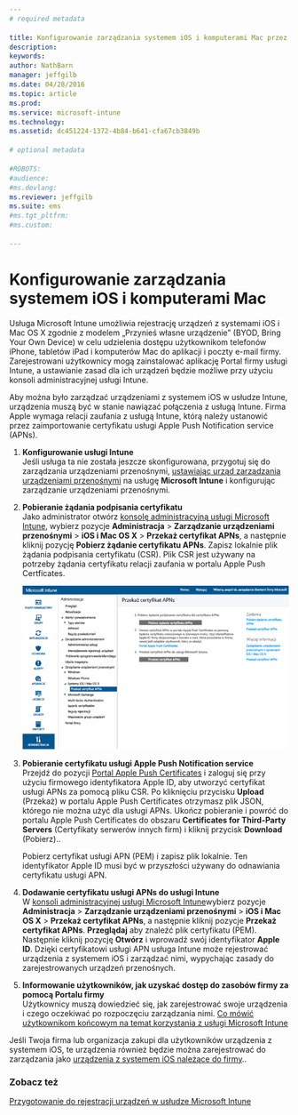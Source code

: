 ```yaml
---
# required metadata

title: Konfigurowanie zarządzania systemem iOS i komputerami Mac przez usługę Microsoft Intune | Microsoft Intune
description:
keywords:
author: NathBarn
manager: jeffgilb
ms.date: 04/28/2016
ms.topic: article
ms.prod:
ms.service: microsoft-intune
ms.technology:
ms.assetid: dc451224-1372-4b84-b641-cfa67cb3849b

# optional metadata

#ROBOTS:
#audience:
#ms.devlang:
ms.reviewer: jeffgilb
ms.suite: ems
#ms.tgt_pltfrm:
#ms.custom:

---
```


# Konfigurowanie zarządzania systemem iOS i komputerami Mac
Usługa Microsoft Intune umożliwia rejestrację urządzeń z systemami iOS i Mac OS X zgodnie z modelem „Przynieś własne urządzenie” (BYOD, Bring Your Own Device) w celu udzielenia dostępu użytkownikom telefonów iPhone, tabletów iPad i komputerów Mac do aplikacji i poczty e-mail firmy. Zarejestrowani użytkownicy mogą zainstalować aplikację Portal firmy usługi Intune, a ustawianie zasad dla ich urządzeń będzie możliwe przy użyciu konsoli administracyjnej usługi Intune.

Aby można było zarządzać urządzeniami z systemem iOS w usłudze Intune, urządzenia muszą być w stanie nawiązać połączenia z usługą Intune. Firma Apple wymaga relacji zaufania z usługą Intune, którą należy ustanowić przez zaimportowanie certyfikatu usługi Apple Push Notification service (APNs).

1.  **Konfigurowanie usługi Intune**<br>
    Jeśli usługa ta nie została jeszcze skonfigurowana, przygotuj się do zarządzania urządzeniami przenośnymi, [ustawiając urząd zarządzania urządzeniami przenośnymi](get-ready-to-enroll-devices-in-microsoft-intune.md#set-mobile-device-management-authority) na usługę **Microsoft Intune** i konfigurując zarządzanie urządzeniami przenośnymi.

2.  **Pobieranie żądania podpisania certyfikatu**<br>
    Jako administrator otwórz [konsolę administracyjną usługi Microsoft Intune](http://manage.microsoft.com), wybierz pozycje **Administracja** &gt; **Zarządzanie urządzeniami przenośnymi** &gt; **iOS i Mac OS X** &gt; **Przekaż certyfikat APNs**, a następnie kliknij pozycję **Pobierz żądanie certyfikatu APNs**. Zapisz lokalnie plik żądania podpisania certyfikatu (CSR). Plik CSR jest używany na potrzeby żądania certyfikatu relacji zaufania w portalu Apple Push Certficates.

    ![Okno dialogowe przekazywania certyfikatu APNs](../media/Intune-iOS-enrollment-with-apns.png)

3.  **Pobieranie certyfikatu usługi Apple Push Notification service**<br>
    Przejdź do pozycji [Portal Apple Push Certificates](http://go.microsoft.com/fwlink/?LinkId=269844) i zaloguj się przy użyciu firmowego identyfikatora Apple ID, aby utworzyć certyfikat usługi APNs za pomocą pliku CSR. Po kliknięciu przycisku **Upload** (Przekaż) w portalu Apple Push Certificates otrzymasz plik JSON, którego nie można użyć dla usługi APNs. Ukończ pobieranie i powróć do portalu Apple Push Certificates do obszaru **Certificates for Third-Party Servers** (Certyfikaty serwerów innych firm) i kliknij przycisk **Download** (Pobierz)..

    Pobierz certyfikat usługi APN (PEM) i zapisz plik lokalnie. Ten identyfikator Apple ID musi być w przyszłości używany do odnawiania certyfikatu usługi APN.

4.  **Dodawanie certyfikatu usługi APNs do usługi Intune**<br>
    W [konsoli administracyjnej usługi Microsoft Intune](http://manage.microsoft.com)wybierz pozycje **Administracja** &gt; **Zarządzanie urządzeniami przenośnymi** &gt; **iOS i Mac OS X** &gt; **Przekaż certyfikat APNs**, a następnie kliknij pozycje **Przekaż certyfikat APNs**. **Przeglądaj** aby znaleźć plik certyfikatu (PEM). Następnie kliknij pozycję **Otwórz** i wprowadź swój identyfikator **Apple ID**. Dzięki certyfikatowi usługi APN usługa Intune może rejestrować urządzenia z systemem iOS i zarządzać nimi, wypychając zasady do zarejestrowanych urządzeń przenośnych.

5.  **Informowanie użytkowników, jak uzyskać dostęp do zasobów firmy za pomocą Portalu firmy**<br>
    Użytkownicy muszą dowiedzieć się, jak zarejestrować swoje urządzenia i czego oczekiwać po rozpoczęciu zarządzania nimi. [Co mówić użytkownikom końcowym na temat korzystania z usługi Microsoft Intune](what-to-tell-your-end-users-about-using-microsoft-intune.md)

Jeśli Twoja firma lub organizacja zakupi dla użytkowników urządzenia z systemem iOS, te urządzenia również będzie można zarejestrować do zarządzania jako [urządzenia z systemem iOS należące do firmy](enroll-corporate-owned-ios-devices-in-microsoft-intune.md)..

### Zobacz też
[Przygotowanie do rejestracji urządzeń w usłudze Microsoft Intune](get-ready-to-enroll-devices-in-microsoft-intune.md)


<!--HONumber=May16_HO1-->


